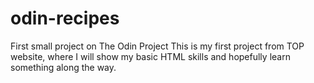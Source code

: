 # odin-recipes
First small project on The Odin Project
This is my first project from TOP website, where I will show my basic HTML skills and hopefully learn something along the way.